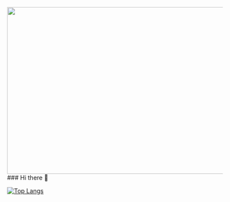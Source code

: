 <img src ="https://media.giphy.com/media/fwtYgX4buYMJw0hJeA/giphy.gif" width="800" height="390">
### Hi there 👋

<!--
**Cassio7/Cassio7** is a ✨ _special_ ✨ repository because its `README.md` (this file) appears on your GitHub profile.

Here are some ideas to get you started:

- 🔭 I’m currently working on ...
- 🌱 I’m currently learning ...
- 👯 I’m looking to collaborate on ...
- 🤔 I’m looking for help with ...
- 💬 Ask me about ...
- 📫 How to reach me: ...
- 😄 Pronouns: ...
- ⚡ Fun fact: ...
-->
[![Top Langs](https://github-readme-stats.vercel.app/api/top-langs/?username=Cassio7&layout=compact)](https://github.com/anuraghazra/github-readme-stats)
<br>

